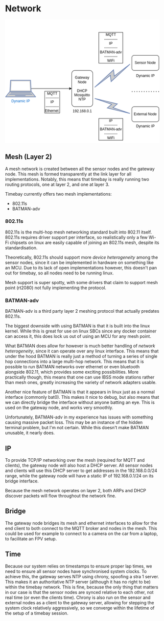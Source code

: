 # Network

![](network_diag.drawio.png)

## Mesh (Layer 2)

A mesh network is created between all the sensor nodes and the gateway node.
This mesh is formed transparently at the link layer for all implementations. Notably, this means that timebay is really
running two routing protocols, one at layer 2, and one at layer 3.

Timebay currently offers two mesh implementations:

- 802.11s
- BATMAN-adv

### 802.11s

802.11s is the multi-hop mesh networking standard built into 802.11 itself. 802.11s requires driver support per
interface, so realistically only a few Wi-Fi chipsets on linux are easily capable of joining an 802.11s mesh, despite
its standardisation.

Theoretically, 802.11s should support more _device heterogeneity_ among the sensor nodes, since it can be implemented in
hardware
on something like an MCU. Due to its lack of open implementations however, this doesn't pan out for timebay, so all
nodes need
to be running linux.

Mesh support is super spotty, with some drivers that claim to support mesh point (rt2080) not fully implementing the protocol.

### BATMAN-adv

BATMAN-adv is a third party layer 2 meshing protocol that actually predates 802.11s.

The biggest downside with using BATMAN is that it is built into the linux kernel. While this is great for use on linux
SBCs
since any docker container can access it, this does lock us out of using an MCU for any mesh point.

What BATMAN does allow for however is much better handling of _network heterogeneity_, since it can operate over any
linux interface.
This means that under the hood BATMAN is really just a method of turning a series of single hop connections into a large
multi-hop network.
This means that it is possible to run BATMAN networks over ethernet or even bluetooth alongside 802.11, which provides
some exciting
possibilities. More practically though, this means that one can use IBSS mode stations rather than mesh ones, greatly
increasing the variety of network adapters usable.

Another nice feature of BATMAN is that it appears in linux just as a normal interface (commonly bat0). This makes it
nice
to debug, but also means that we can directly bridge the interface without anyone batting an eye. This is used on the
gateway
node, and works very smoothly.

Unfortunately, BATMAN-adv in my experience has issues with something causing massive packet loss. This may be an instance
of the hidden terminal problem, but I'm not certain. While this doesn't make BATMAN unusable, it nearly does.

## IP

To provide TCP/IP networking over the mesh (required for MQTT and clients), the gateway node will also host a DHCP
server.
All sensor nodes and clients will use this DHCP server to get addresses in the 192.168.0.0/24 range, while the gateway
node will have a static IP of 192.168.0.1/24 on its bridge interface.

Because the mesh network operates on layer 2, both ARPs and DHCP discover packets will flow throughout the network fine.

## Bridge

The gateway node bridges its mesh and ethernet interfaces to allow for the end client to both connect to the MQTT broker
and nodes in the mesh. This could be used for example to connect to a camera on the car from a laptop, to facilitate an
FPV setup.

## Time

Because our system relies on timestamps to ensure proper lap times, we need to ensure all sensor nodes have synchronised 
system clocks. To achieve this, the gateway serves NTP using chrony, spoofing a stra 1 server. This makes it an authoritative
NTP server (although it has no right to be) within the timebay network. This is fine, because the only thing that matters 
in our case is that the sensor nodes are synced relative to each other, not real time (or even the clients time). Chrony
is also run on the sensor and external nodes as a client to the gateway server, allowing for stepping the system clock
relatively aggressively, so we converge within the lifetime of the setup of a timebay session.  